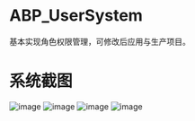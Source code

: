 # ABP_UserSystem
基本实现角色权限管理，可修改后应用与生产项目。

# 系统截图
 ![image](https://github.com/CBDlkl/ABP_UserSystem/blob/master/1.png)
 ![image](https://github.com/CBDlkl/ABP_UserSystem/blob/master/2.png)
 ![image](https://github.com/CBDlkl/ABP_UserSystem/blob/master/3.png)
 ![image](https://github.com/CBDlkl/ABP_UserSystem/blob/master/4.png)
